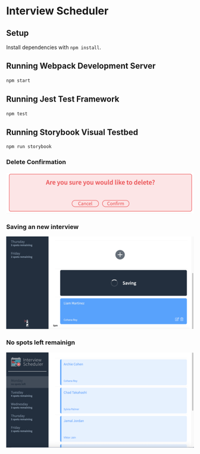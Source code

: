 # Interview Scheduler

## Setup

Install dependencies with `npm install`.

## Running Webpack Development Server

```sh
npm start
```

## Running Jest Test Framework

```sh
npm test
```

## Running Storybook Visual Testbed

```sh
npm run storybook
```
### Delete Confirmation
![Delete Confirmation!](docs/delete_confirmation.png)
### Saving an new interview
![Interview saving](docs/interview_saving.png)
### No spots left remainign
![No spots remaining](docs/interviewer_nospots.png)
